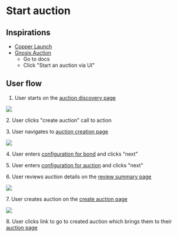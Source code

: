 # Start auction

## Inspirations

* [Copper Launch](https://docs.alchemist.wtf/copper/fair-launch-auctions/auction-creation)
* [Gnosis Auction](https://gnosis-auction.eth.link/#/start)
  * Go to docs
  * Click "Start an auction via UI"

## User flow

1. User starts on the [auction discovery page](../pages/auction\_discovery\_page/)&#x20;

![](../assets/copper/auction\_discovery\_page.png)

2\. User clicks "create auction" call to action

3\. User navigates to [auction creation page](../pages/create\_auction\_page/)&#x20;

![](../assets/copper/auction\_creation\_page.png)

4\. User enters [configuration for bond](../pages/create\_auction\_page/features/bond\_config.md) and clicks "next"

5\. User enters [configuration for auction](../pages/create\_auction\_page/features/auction\_config.md) and clicks "next"

6\. User reviews auction details on the [review summary page](../pages/create\_auction\_page/features/review\_summary.md)&#x20;

![](../assets/copper/auction\_summary.png)

7\. User creates auction on the [create auction page](../pages/create\_auction\_page/features/create\_auction.md)

![](../assets/copper/create\_auction.png)

8\. User clicks link to go to created auction which brings them to their [auction page](../pages/auction\_page/)
